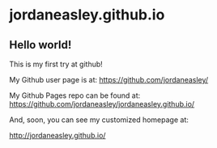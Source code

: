 jordaneasley.github.io
======================
## Hello world!

This is my first try at github!

My Github user page is at: 
https://github.com/jordaneasley/

My Github Pages repo can be found at:  
https://github.com/jordaneasley/jordaneasley.github.io/

And, soon, you can see my customized homepage at:

http://jordaneasley.github.io/
